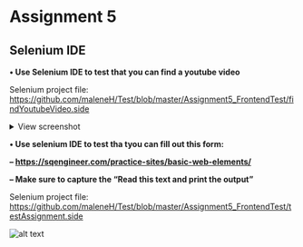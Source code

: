 # Assignment 5

## Selenium IDE

**• Use Selenium IDE to test that you can find a youtube video**

Selenium project file: https://github.com/maleneH/Test/blob/master/Assignment5_FrontendTest/findYoutubeVideo.side

<details>
  <summary>View screenshot</summary>
  
  ![alt text](https://github.com/maleneH/Test/blob/master/Assignment5_FrontendTest/funnyCats.jpeg)
</details>



**• Use selenium IDE to test tha tyou can fill out this form:**


   **– https://sqengineer.com/practice-sites/basic-web-elements/**
     
   **– Make sure to capture the “Read this text and print the output”**


Selenium project file: https://github.com/maleneH/Test/blob/master/Assignment5_FrontendTest/testAssignment.side


![alt text](https://github.com/maleneH/Test/blob/master/Assignment5_FrontendTest/johnDoe.jpeg)
